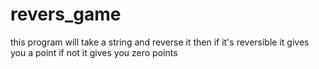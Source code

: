 # revers_game
this program will take a string and reverse it then if it's reversible it gives you a point if not it gives you zero points
